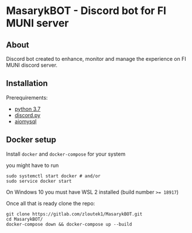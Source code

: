 # MasarykBOT - Discord bot for FI MUNI server

## About

Discord bot created to enhance, monitor and manage the experience on FI MUNI discord server.

## Installation

Prerequirements:
- [python 3.7](https://www.python.org/downloads/)
- [discord.py](https://discordpy.readthedocs.io/en/latest/intro.html#installing)
- [aiomysql](https://github.com/aio-libs/aiomysql)

## Docker setup

Install `docker` and `docker-compose` for your system

you might have to run
```
sudo systemctl start docker # and/or
sudo service docker start
```

On Windows 10 you must have WSL 2 installed (build number `>= 18917`)

Once all that is ready clone the repo:
```
git clone https://gitlab.com/zloutek1/MasarykBOT.git
cd MasarykBOT/
docker-compose down && docker-compose up --build
```
